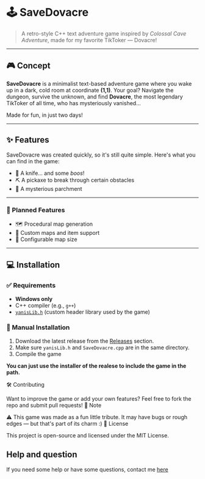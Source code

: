 # 🕹️ SaveDovacre

> A retro-style C++ text adventure game inspired by *Colossal Cave Adventure*, made for my favorite TikToker — Dovacre!

---

## 🎮 Concept

**SaveDovacre** is a minimalist text-based adventure game where you wake up in a dark, cold room at coordinate **(1,1)**. Your goal? Navigate the dungeon, survive the unknown, and find **Dovacre**, the most legendary TikToker of all time, who has mysteriously vanished...

Made for fun, in just two days!

---

## ✨ Features

SaveDovacre was created quickly, so it's still quite simple. Here's what you can find in the game:

- 🔪 A knife... and some *boos*!
- ⛏️ A pickaxe to break through certain obstacles
- 📜 A mysterious parchment

---

### 🧪 Planned Features

- 🗺️ Procedural map generation
- 🧰 Custom maps and item support
- 📏 Configurable map size

---

## 💻 Installation

### ✅ Requirements
- **Windows only**
- C++ compiler (e.g., `g++`)
- [`yanisLib.h`](https://github.com/...) (custom header library used by the game)

### 🔧 Manual Installation

1. Download the latest release from the [Releases](https://github.com/...) section.
2. Make sure `yanisLib.h` and `SaveDovacre.cpp` are in the same directory.
3. Compile the game

**You can just use the installer of the realese to include the game in the path.**

🛠️ Contributing

Want to improve the game or add your own features? Feel free to fork the repo and submit pull requests!
📣 Note

⚠️ This game was made as a fun little tribute. It may have bugs or rough edges — but that's part of its charm :)
📜 License

This project is open-source and licensed under the MIT License.

## Help and question

If you need some help or have some questions, contact me 
[here](tiktok.com/@yanisanton09)
